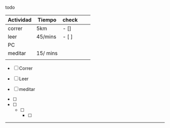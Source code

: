 todo

| **Actividad** | Tiempo | check |  |  |
| ---- | ---- | ---- | ---- | ---- |
| correr | 5km | - [] |  |  |
| leer | 45/mins | - [ ] |  |  |
| PC |  |  |  |  |
|  meditar | 15/ mins |  |  |  |
|  |  |  |  |  |

- [ ] Correr
- [ ] Leer
- [ ] meditar
- [ ] 

- [ ] - [ ] - [ ] 


---

